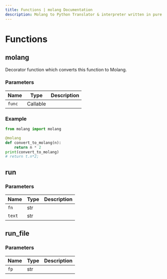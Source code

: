 ```yaml
---
title: Functions | molang Documentation
description: Molang to Python Translator & interpreter written in pure Python.
---
```


# Functions

## molang

Decorator function which converts this function to Molang.

### Parameters

| Name   | Type     | Description |
| ------ | -------- | ----------- |
| `func` | Callable |             |

### Example

```Python
from molang import molang

@molang
def convert_to_molang(n):
    return n * 2
print(convert_to_molang)
# return t.n*2;
```

## run

### Parameters

| Name   | Type | Description |
| ------ | ---- | ----------- |
| `fn`   | str  |             |
| `text` | str  |             |

## run_file

### Parameters

| Name | Type | Description |
| ---- | ---- | ----------- |
| `fp` | str  |             |
